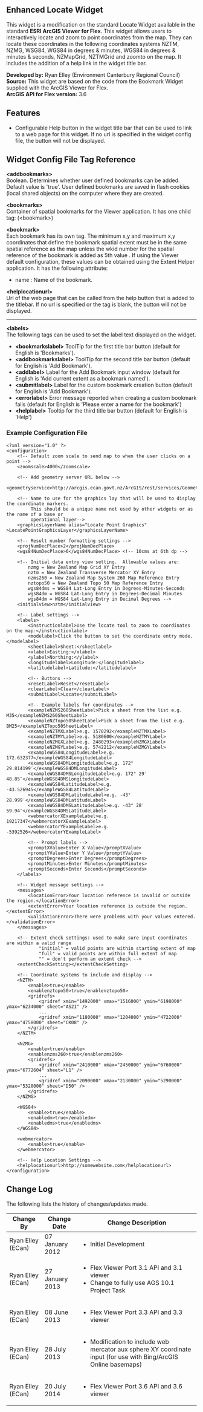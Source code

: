 ## Enhanced Locate Widget ##
This widget is a modification on the standard Locate Widget available in the standard **ESRI ArcGIS Viewer for Flex**.  This widget allows users to interactively locate and zoom to point coordinates from the map.  They can locate these coordinates in the following coordinates systems NZTM, NZMG, WSG84, WGS84 in degrees & minutes, WGS84 in degrees & minutes & seconds, NZMapGrid, NZTMGrid and zoomto on the map. It includes the addition of a help link in the widget title bar.

**Developed by:**	Ryan Elley (Environment Canterbury Regional Council)  
**Source:**  This widget are based on the code from the Bookmark Widget supplied with the ArcGIS Viewer for Flex.  
**ArcGIS API for Flex version:**  3.6



## Features ##

- Configurable Help button in the widget title bar that can be used to link to a web page for this widget.  If no url is specified in the widget config file, the button will not be displayed.  



## Widget Config File Tag Reference ##

**<addbookmarks\>**  
Boolean. Determines whether user defined bookmarks can be added. Default value is 'true'.  User defined bookmarks are saved in flash cookies (local shared objects) on the computer where they are created.    

**<bookmarks\>**  
Container of spatial bookmarks for the Viewer application. It has one child tag: (<bookmark\>)

**<bookmark\>**  
Each bookmark has its own <bookmark> tag. The minimum x,y and maximum x,y coordinates that define the bookmark spatial extent must be in the same spatial reference as the map unless the wkid number for the spatial reference of the bookmark is added as 5th value . If using the Viewer default configuration, these values can be obtained using the Extent Helper application. It has the following attribute:

- name : Name of the bookmark.

**<helplocationurl\>**  
Url of the web page that can be called from the help button that is added to the titlebar.  If no url is specified or the tag is blank, the button will not be displayed. 

----------

**<labels\>**  
The following tags can be used to set the label text displayed on the widget.

- **<bookmarkslabel\>**
ToolTip for the first title bar button (default for English is 'Bookmarks').
- **<addbookmarkslabel\>**
ToolTip for the second title bar button (default for English is 'Add Bookmark').
- **<addlabel\>**
Label for the Add Bookmark input window (default for English is 'Add current extent as a bookmark named').
- **<submitlabel\>**
Label for the custom bookmark creation button (default for English is 'Add Bookmark').
- **<errorlabel\>**
Error message reported when creating a custom bookmark fails (default for English is 'Please enter a name for the bookmark') 
- **<helplabel\>**
Tooltip for the third title bar button (default for English is 'Help')


### Example Configuration File ###
	<?xml version="1.0" ?>
	<configuration>
		<!-- Default zoom scale to send map to when the user clicks on a point -->
		<zoomscale>4000</zoomscale>
		
		<!-- Add geometry server URL below -->
		<geometryservice>http://arcgis.ecan.govt.nz/ArcGIS/rest/services/Geometry/GeometryServer</geometryservice>
			
		<!-- Name to use for the graphics lay that will be used to display the coordinate markers.
			 This should be a unique name not used by other widgets or as the name of a base or
			 operational layer-->
		<graphicsLayerName alias="Locate Point Graphics" >LocatePointGraphicsLayer</graphicsLayerName>
		
		<!-- Result number formatting settings -->
		<projNumDecPlace>2</projNumDecPlace>
		<wgs84NumDecPlace>6</wgs84NumDecPlace> <!-- 10cms at 6th dp -->
	
		<!-- Initial data entry view setting.  Allowable values are:
			nzmg = New Zealand Map Grid XY Entry
			nztm = New Zealand Transverse Mercator XY Entry
			nzms260 = New Zealand Map System 260 Map Reference Entry
			nztopo50 = New Zealand Topo 50 Map Reference Entry
			wgs84dms = WGS84 Lat-Long Entry in Degrees-Minutes-Seconds
			wgs84dm = WGS84 Lat-Long Entry in Degrees-Decimal Minutes
			wgs84dm = WGS84 Lat-Long Entry in Decimal Degrees -->
		<initialview>nztm</initialview>
	
		<!-- Label settings -->	
		<labels>
			<instructionlabel>Use the locate tool to zoom to coordinates on the map:</instructionlabel>
			<modelabel>Click the button to set the coordinate entry mode.</modelabel>
			<sheetlabel>Sheet:</sheetlabel>
			<xlabel>Easting:</xlabel>
			<ylabel>Northing:</ylabel>
			<longitudelabel>Longitude:</longitudelabel>
			<latitudelabel>Latitude:</latitudelabel>			
			
			<!-- Buttons -->
			<resetLabel>Reset</resetLabel>
			<clearLabel>Clear</clearLabel>
			<submitLabel>Locate</submitLabel>
			
			<!-- Example labels for coordinates -->
			<exampleNZMS260SheetLabel>Pick a sheet from the list e.g. M35</exampleNZMS260SheetLabel>
			<exampleNZTopo50SheetLabel>Pick a sheet from the list e.g. BM25</exampleNZTopo50SheetLabel>
			<exampleNZTMXLabel>e.g. 1570292</exampleNZTMXLabel>
			<exampleNZTMYLabel>e.g. 5180600</exampleNZTMYLabel>
			<exampleNZMGXLabel>e.g. 2480293</exampleNZMGXLabel>
			<exampleNZMGYLabel>e.g. 5742212</exampleNZMGYLabel>
			<exampleWGS84LongitudeLabel>e.g. 172.632377</exampleWGS84LongitudeLabel>
			<exampleWGS84DMLongitudeLabel>e.g. 172° 29.814199′</exampleWGS84DMLongitudeLabel>
			<exampleWGS84DMSLongitudeLabel>e.g. 172° 29′ 48.85″</exampleWGS84DMSLongitudeLabel>
			<exampleWGS84LatitudeLabel>e.g. -43.526945</exampleWGS84LatitudeLabel>
			<exampleWGS84DMLatitudeLabel>e.g. -43° 28.999′</exampleWGS84DMLatitudeLabel>
			<exampleWGS84DMSLatitudeLabel>e.g. -43° 28′ 59.94″</exampleWGS84DMSLatitudeLabel>
			<webmercatorXExampleLabel>e.g. 19217347</webmercatorXExampleLabel>
			<webmercatorYExampleLabel>e.g. -5392526</webmercatorYExampleLabel>
			
			<!-- Prompt labels -->
			<promptXValue>Enter X Value</promptXValue>
			<promptYValue>Enter Y Value</promptYValue>
			<promptDegrees>Enter Degrees</promptDegrees>		
			<promptMinutes>Enter Minutes</promptMinutes>		
			<promptSeconds>Enter Seconds</promptSeconds>
		</labels>
		
		<!-- Widget message settings -->
		<messages>
			<locationError>Your location reference is invalid or outside the region.</locationError>
			<extentError>Your location reference is outside the region.</extentError>
			<validationError>There were problems with your values entered.</validationError>
		</messages>
		
		<!-- Extent check settings: used to make sure input coordinates are within a valid range 
				"initial" = valid points are within starting extent of map
				"full" = valid points are within full extent of map
				"" = don't perform an extent check -->
		<extentCheckSetting></extentCheckSetting>
		
		<!-- Coordinate systems to include and display -->
		<NZTM>
			<enable>true</enable>
			<enablenztopo50>true</enablenztopo50>
			<gridrefs>
				<gridref xmin="1492000" xmax="1516000" ymin="6198000" ymax="6234000" sheet="AS21" />
				...
				<gridref xmin="1180000" xmax="1204000" ymin="4722000" ymax="4758000" sheet="CK08" />
			</gridrefs>
		</NZTM>
		
		<NZMG>
			<enable>true</enable>
			<enablenzms260>true</enablenzms260>
			<gridrefs>
				<gridref xmin="2410000" xmax="2450000" ymin="6760000" ymax="6772604" sheet="L1" />
				...
				<gridref xmin="2090000" xmax="2130000" ymin="5290000" ymax="5320000" sheet="D50" />
			</gridrefs>
		</NZMG>
		
		<WGS84>
			<enable>true</enable>
			<enabledm>true</enabledm>
			<enabledms>true</enabledms>
		</WGS84>
		
		<webmercator>
			<enable>true</enable>
		</webmercator>
		
		<!-- Help Location Settings -->
		<helplocationurl>http://somewebsite.com</helplocationurl>
	</configuration>


## Change Log ##
The following lists the history of changes/updates made.  
<table>
<thead>
<tr><th>Change By</th><th>Change Date</th><th>Change Description</th></tr>
</thead>
<tbody>
<tr><td>Ryan Elley (ECan)</td><td>07 January 2012</td><td><ul><li>Initial Development</li></ul></td></tr>
<tr><td>Ryan Elley (ECan)</td><td>27 January 2013</td><td><ul><li>Flex Viewer Port 3.1 API and 3.1 viewer</li><li>Change to fully use AGS 10.1 Project Task</li></ul></td></tr>
<tr><td>Ryan Elley (ECan)</td><td>08 June 2013</td><td><ul><li>Flex Viewer Port 3.3 API and 3.3 viewer</li></ul></td></tr>
<tr><td>Ryan Elley (ECan)</td><td>28 July 2013</td><td><ul><li>Modification to include web mercator aux sphere XY coordinate input (for use with Bing/ArcGIS Online basemaps)</li></ul></td></tr>
<tr><td>Ryan Elley (ECan)</td><td>20 July 2014</td><td><ul><li>Flex Viewer Port 3.6 API and 3.6 viewer</li></ul></td></tr>
</tbody>
</table>
